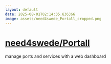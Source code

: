 ```yaml
---
layout: default
date: 2025-08-01T02:14:35.836366
image: assets/need4swede_Portall_cropped.png
---
```


# [need4swede/Portall](https://github.com/need4swede/Portall)

manage ports and services with a web dashboard
